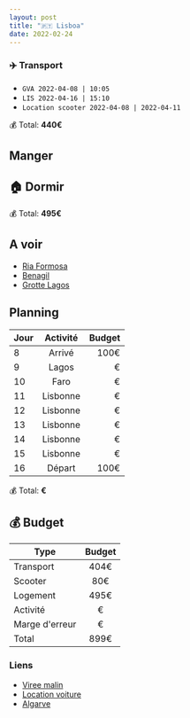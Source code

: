 ```yaml
---
layout: post
title: "🇵🇹 Lisboa"
date: 2022-02-24
---
```


### ✈️ Transport

- `GVA 2022-04-08 | 10:05`
- `LIS 2022-04-16 | 15:10`
- `Location scooter 2022-04-08 | 2022-04-11`

💰 Total: **440€**

## Manger

## 🏠 Dormir

💰 Total: **495€**

## A voir

- [Ria Formosa](https://www.getyourguide.fr/algarve-l66/croisiere-vers-les-iles-de-la-ria-formosa-depuis-faro-t64208/?date_from=2022-04-10&date_to=2022-04-10)
- [Benagil](https://goo.gl/maps/V6ADsS2h7WmK5W8b7)
- [Grotte Lagos](https://www.getyourguide.fr/algarve-l66/de-lagos-exploration-de-grottes-de-deux-heures-en-kayak-t105742/?date_from=2022-04-10&date_to=2022-04-10)

## Planning

| Jour   |      Activité      |  Budget |
|----------|:-------------:|------:|
| 8 |  Arrivé | 100€ |
| 9 |  Lagos | € |
| 10 |  Faro | € |
| 11 |  Lisbonne | € |
| 12 |  Lisbonne | € |
| 13 |  Lisbonne | € |
| 14 |  Lisbonne | € |
| 15 |  Lisbonne  | € |
| 16 |  Départ  | 100€ |

💰 Total: **€**

## 💰 Budget

| Type   |      Budget      |
|----------|:-------------:|
| Transport | 404€ |
| Scooter | 80€ |
| Logement | 495€ |
| Activité | € |
| Marge d'erreur | € |
| Total |  899€  |

### Liens

- [Viree malin](https://www.viree-malin.fr/guide-lisbonne-visite-weekend)
- [Location voiture](https://tinyurl.com/y9jrbcjl)
- [Algarve](https://www.viree-malin.fr/location-voiture-algarve/)
